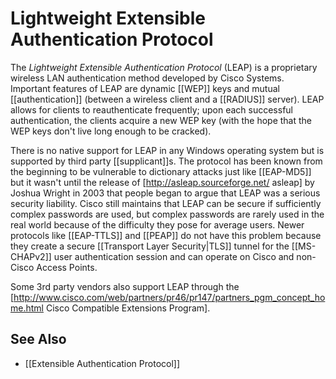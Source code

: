 # Lightweight Extensible Authentication Protocol

The _Lightweight Extensible Authentication Protocol_ (LEAP) is a proprietary wireless LAN authentication method developed by Cisco Systems.  Important features of LEAP are dynamic [[WEP]] keys and mutual [[authentication]] (between a wireless client and a [[RADIUS]] server). LEAP allows for clients to reauthenticate frequently; upon each successful authentication, the clients acquire a new WEP key (with the hope that the WEP keys don't live long enough to be cracked).

There is no native support for LEAP in any Windows operating system but is supported by third party [[supplicant]]s. The protocol has been known from the beginning to be vulnerable to dictionary attacks just like [[EAP-MD5]] but it wasn't until the release of [http://asleap.sourceforge.net/ asleap] by Joshua Wright in 2003 that people began to argue that LEAP was a serious security liability. Cisco still maintains that LEAP can be secure if sufficiently complex passwords are used, but complex passwords are rarely used in the real world because of the difficulty they pose for average users.  Newer protocols like [[EAP-TTLS]] and [[PEAP]] do not have this problem because they create a secure [[Transport Layer Security|TLS]] tunnel for the [[MS-CHAPv2]] user authentication session and can operate on Cisco and non-Cisco Access Points.

Some 3rd party vendors also support LEAP through the [http://www.cisco.com/web/partners/pr46/pr147/partners_pgm_concept_home.html Cisco Compatible Extensions Program].

## See Also
* [[Extensible Authentication Protocol]]